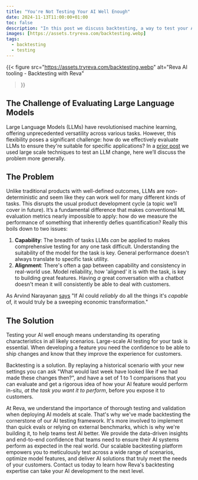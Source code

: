```yaml
---
title: "You're Not Testing Your AI Well Enough"
date: 2024-11-13T11:00:00+01:00
toc: false
description: "In this post we discuss backtesting, a way to test your AI comprehensively at scale"
images: [https://assets.tryreva.com/backtesting.webp]
tags:
  - backtesting
  - testing
---
```


{{< figure src="https://assets.tryreva.com/backtesting.webp"
alt="Reva AI tooling - Backtesting with Reva"

>}}

## The Challenge of Evaluating Large Language Models

Large Language Models (LLMs) have revolutionised machine learning, offering unprecedented versatility across various tasks. However, this flexibility poses a significant challenge: how do we effectively evaluate LLMs to ensure they're suitable for specific applications? In a [prior post](https://blog.tryreva.com/posts/benchmarking-customer-service-llms/) we used large scale techniques to test an LLM change, here we’ll discuss the problem more generally.

## The Problem

Unlike traditional products with well-defined outcomes, LLMs are non-deterministic and seem like they can work well for many different kinds of tasks. This disrupts the usual product development cycle (a topic we’ll cover in future). It’s a fundamental difference that makes conventional ML evaluation metrics nearly impossible to apply: how do we measure the performance of something that inherently defies quantification? Really this boils down to two issues:

1. **Capability**: The breadth of tasks LLMs _can_ be applied to makes comprehensive testing for any one task difficult. Understanding the suitability of the model for the task is key. General performance doesn't always translate to specific task utility.
2. **Alignment**: There's often a gap between capability and consistency in real-world use. Model reliability, how 'aligned' it is with the task, is key to building great features. Having _a_ great conversation with a chatbot doesn't mean it will consistently be able to deal with customers.

As Arvind Narayanan [says](https://x.com/random_walker/status/1778770599340290103) "If AI could _reliably_ do all the things it's _capable_ of, it would truly be a sweeping economic transformation."

## The Solution

Testing your AI well enough means understanding its operating characteristics in all likely scenarios. Large-scale AI testing for your task is essential. When developing a feature you need the confidence to be able to ship changes and know that they improve the experience for customers.

Backtesting is a solution. By replaying a historical scenario with your new settings you can ask "What would last week have looked like if we had made these changes then?", and have a set of 1 to 1 comparisons that you can evaluate and get a rigorous idea of how your AI feature would perform in-situ, _at the task you want it to perform_, before you expose it to customers.

At Reva, we understand the importance of thorough testing and validation when deploying AI models at scale. That's why we've made backtesting the cornerstone of our AI testing framework. It's more involved to implement than quick evals or relying on external benchmarks, which is why we're building it, to help teams test AI better. We provide the data-driven insights and end-to-end confidence that teams need to ensure their AI systems perform as expected in the real world. Our scalable backtesting platform empowers you to meticulously test across a wide range of scenarios, optimize model features, and deliver AI solutions that truly meet the needs of your customers. Contact us today to learn how Reva's backtesting expertise can take your AI development to the next level.
